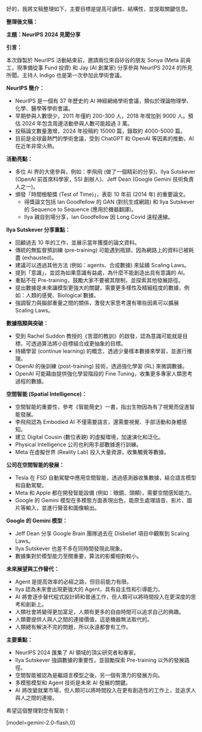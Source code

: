 好的，我將文稿整理如下，主要目標是提高可讀性、結構性，並提取關鍵信息。

**整理後文稿：**

**主題：NeurIPS 2024 見聞分享**

**引言：**

本次錄製於 NeurIPS 活動結束前，邀請兩位來自矽谷的朋友 Sonya (Meta 前員工，現準備從事 Fund 投資) 和 Jay (AI 創業家) 分享參與 NeurIPS 2024 的所見所聞。主持人 Indigo 也是第一次參加此學術會議。

**NeurIPS 簡介：**

*   NeurIPS 是一個有 37 年歷史的 AI 神經網絡學術會議，類似於理論物理學、化學、醫學等學術會議。
*   早期參與人數很少，2011 年僅約 200-300 人，2018 年增加到 9000 人。預估 2024 年包含周邊活動參與人數可能超過 3 萬。
*   投稿論文數量激增，2024 年投稿約 15000 篇，錄取約 4000-5000 篇。
*   目前是全球最熱門的學術會議，受到 ChatGPT 和 OpenAI 等因素的推動，AI 在近年非常火熱。

**活動亮點：**

*   多位 AI 界的大佬參與，例如：李飛飛 (做了一個精彩的分享)、Ilya Sutskever (OpenAI 前首席科學家，SSI 創辦人)、Jeff Dean (Google Gemini 技術負責人之一)。
*   頒發「時間檢驗獎 (Test of Time)」，表彰 10 年前 (2014 年) 的重要論文。
    *   得獎論文包括 Ian Goodfellow 的 GAN (對抗生成網路) 和 Ilya Sutskever 的 Sequence to Sequence (應用於機器翻譯)。
    *   Ilya 親自到場分享，Ian Goodfellow 因 Long Covid 遠程連線。

**Ilya Sutskever 分享重點：**

*   回顧過去 10 年的工作，並展示當年獲獎的論文資料。
*   傳統的無監督預訓練 (pre-training) 可能遇到瓶頸，因為網路上的資料已被耗盡 (exhausted)。
*   建議可以透過其他方法 (例如：agents、合成數據) 來延續 Scaling Laws。
*   提到「意識」，並認為如果意識有益處，為什麼不能創造出具有意識的 AI。
*   重點不在 Pre-training，鼓勵大家不要被其限制，並探索其他發展路徑。
*   提出數據是未來讓模型更強大的關鍵，需要更多樣性及精細程度的數據，例如：人類的感覺、Biological 數據。
*   強調智力與腦部重量之間的關係，激發大家思考還有哪些因素可以擴展 Scaling Laws。

**數據瓶頸與突破：**

*   受到 Rachel Suddon 教授的《苦澀的教訓》的啟發，認為意識可能就是目標，可透過算法將小目標組合成更抽象的目標。
*   持續學習 (continue learning) 的概念，透過少量樣本數據來學習，並進行推理。
*   OpenAI 的後訓練 (post-training) 技術，透過強化學習 (RL) 來微調數據。
*   OpenAI 可能藉由提供強化學習階段的 Fine Tuning，收集更多專家人類思考過程的數據。

**空間智能 (Spatial Intelligence)：**

*   空間智能的重要性，參考《智能簡史》一書，指出生物因為有了視覺而促進智能發展。
*   李飛飛認為 Embodied AI 不僅需要語言，還需要視覺、手部活動和身體感知。
*   建立 Digital Cousin (數位表親) 的虛擬環境，加速演化和泛化。
*   Physical Intelligence 公司也利用手部數據進行訓練。
*   Meta 在虛擬世界 (Reality Lab) 投入大量資源，收集觸覺等數據。

**公司在空間智能的發展：**

*   Tesla 在 FSD 自動駕駛中應用空間智能，透過感測器收集數據，結合語言模型和自動駕駛。
*   Meta 和 Apple 都在開發智能設備 (例如：眼鏡、頭顯)，需要空間感知能力。
*   Google 的 Gemini 模型在多模態方面表現出色，能原生處理語音、影片、圖片等輸入，並進行聲音和圖像輸出。

**Google 的 Gemini 模型：**

*   Jeff Dean 分享 Google Brain 團隊過去在 Disbelief 項目中觀察到 Scaling Laws。
*   Ilya Sutskever 也差不多在同時間發現此現象。
*   數據集對於模型能力至關重要，算法的影響相對較小。

**未來展望與工作替代：**

*   Agent 是提高效率的必經之路，但目前能力有限。
*   Ilya 認為未來會出現更強大的 Agent，具有自主性和引導能力。
*   AI 將會逐步替代程式設計師和普通工作，但人類可以將時間投入在更深度的思考和創新上。
*   人類社會將變得更加富足，人類有更多的自由時間可以追求自己的興趣。
*   人類要提供人與人之間的連接價值，這是機器無法取代的。
*   人類總有解決不完的問題，所以永遠都會有工作。

**主要重點：**

*   NeurIPS 2024 匯集了 AI 領域的頂尖研究者和專家。
*   Ilya Sutskever 強調數據的重要性，並鼓勵探索 Pre-training 以外的發展路徑。
*   空間智能被認為是繼語言模型之後，另一個有潛力的發展方向。
*   多模態模型和 Agent 技術是未來 AI 發展的關鍵。
*   AI 將改變就業市場，但人類可以將時間投入在更有創造性的工作上，並追求人與人之間的連接。

希望這個整理對您有幫助！

[model=gemini-2.0-flash,0]
